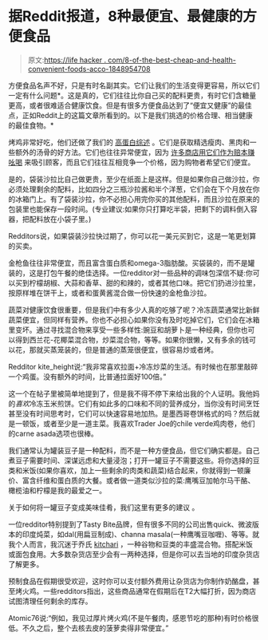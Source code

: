 # 据Reddit报道，8种最便宜、最健康的方便食品

> 原文:[https://life hacker . com/8-of-the-best-cheap-and-health-convenient-foods-acco-1848954708](https://lifehacker.com/8-of-the-best-cheap-and-healthy-convenience-foods-acco-1848954708)

方便食品名声不好，只是有时名副其实。它们让我们的生活变得更容易，所以它们一定有什么问题*。这是真的，它们往往比你自己买的配料更贵，有时它们含糖量更高，或者很难适合健康饮食。但是有很多方便食品达到了“便宜又健康”的最佳点，正如Reddit上的这篇文章所看到的。以下是我们挑选的价格合理、相当健康的最佳食物。*

烤鸡非常好吃，他们还做了我们的 [高蛋白综述](https://lifehacker.com/10-cheap-easy-high-protein-meals-according-to-reddit-1848819522/) 。它们是获取精选瘦肉、黑肉和一些额外的汤骨的好方法。它们也往往异常便宜，因为 [许多商店用它们作为赔本赚吆喝](https://www.snopes.com/fact-check/costco-rotisserie-chicken-cheap/) 来吸引顾客，而且它们往往互相竞争一个价格，因为购物者希望它们便宜。

是的，袋装沙拉比自己做更贵，至少在纸面上是这样。但是如果你自己做沙拉，你必须处理剩余的配料，比如四分之三瓶沙拉酱和半个洋葱，它们会在下个月放在你的冰箱门上。有了袋装沙拉，你不必担心用完你买的其他配料，而且沙拉在原来的包装里也能保存一段时间。(专业建议:如果你只打算吃半袋，把剩下的调料倒入容器，把配料放在小袋子里。)

Redditors说，如果袋装沙拉快过期了，你可以花一美元买到它，这是一笔更划算的买卖。

金枪鱼往往非常便宜，而且富含蛋白质和omega-3脂肪酸。买袋装的，而不是罐装的，这是打包午餐的绝佳选择。一位redditor对一些品种的调味包深信不疑:你可以买到柠檬胡椒、大蒜和香草、甜的和辣的，或者其他口味。把它们扔进沙拉里，按原样堆在饼干上，或者和蛋黄酱混合做一份快速的金枪鱼沙拉。

蔬菜对健康饮食很重要，但是我们中有多少人真的吃够了呢？冷冻蔬菜通常比新鲜蔬菜便宜，但同样有营养。你也不必担心如果你没有及时吃掉它们，它们会在冰箱里变坏。通过寻找混合物来享受一些多样性:豌豆和胡萝卜是一种经典，但你也可以得到西兰花-花椰菜混合物，炒菜混合物，等等。如果你很懒，又有多余的钱可以花，那就买蒸笼装的，但是普通的蒸笼很便宜，很容易炒或者烤。

Redditor kite_height说:“我非常喜欢拉面+冷冻炒菜的生活。有时候也在那里敲碎一个鸡蛋。没有额外的时间，比普通拉面好100倍。”

这一个在帖子里被简单地提到了，但是我不得不停下来给出我的个人证明。我他妈的*喜欢*冷冻玉米煎饼。它们有如此多的口味和不同的营养成分，当你没有时间烹饪甚至没有时间思考时，它们可以快速容易地加热。是墨西哥卷饼格式的吗？然后就是一顿饭，或者至少是一道主菜。我喜欢Trader Joe的chile verde鸡肉卷，他们的carne asada选项也很棒。

我们通常认为罐装豆子是一种配料，而不是一种方便食品，但它们确实都是。自己煮豆子需要时间、深谋远虑和大量浸泡；打开一罐豆子不需要这些。将你选择的豆类和米饭(如果你喜欢，加上一些剩余的肉类和蔬菜)结合起来，你就得到一顿廉价、富含纤维和蛋白质的大餐。或者做一道类似沙拉的菜:鹰嘴豆加帕尔马干酪、橄榄油和柠檬是我的最爱之一。

关于如何将一罐豆子变成美味佳肴，我们这里有更多的建议 。

一位redditor特别提到了Tasty Bite品牌，但有很多不同的公司出售quick、微波版本的印度炖菜，如dal(用扁豆制成)、channa masala(一种鹰嘴豆咖喱)、等等。就我个人而言，我沉迷于乔氏 [kitchari](https://www.traderjoes.com/home/products/pdp/kitchari-071109) ，一种谷物和豆类的丰盛混合物。搭配米饭或面包食用。大多数杂货店至少会有一两种选择，但是你可以去当地的印度杂货店了解更多。

预制食品在假期很受欢迎，这时你可以支付额外费用让杂货店为你制作奶酪盘，甚至烤火鸡。一些redditors指出，这些商品通常在假期后在T2大幅打折，因为商店试图清理任何剩余的库存。

Atomic76说:“例如，我见过厚片烤火鸡(不是午餐肉，感恩节吃的那种)有时价格很低。不久之后，整个去核去皮的菠萝卖得非常便宜。”
